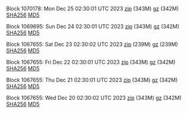 Block 1070178: Mon Dec 25 02:30:01 UTC 2023 [zip](https://files.01coin.io/mainnet/2023-12-25/bootstrap.dat.zip) (343M) [gz](https://files.01coin.io/mainnet/2023-12-25/bootstrap.dat.tar.gz) (342M) [SHA256](https://files.01coin.io/mainnet/2023-12-25/sha256.txt) [MD5](https://files.01coin.io/mainnet/2023-12-25/md5.txt)

Block 1069695: Sun Dec 24 02:30:01 UTC 2023 [zip](https://files.01coin.io/mainnet/2023-12-24/bootstrap.dat.zip) (343M) [gz](https://files.01coin.io/mainnet/2023-12-24/bootstrap.dat.tar.gz) (342M) [SHA256](https://files.01coin.io/mainnet/2023-12-24/sha256.txt) [MD5](https://files.01coin.io/mainnet/2023-12-24/md5.txt)

Block 1067655: Sat Dec 23 02:30:02 UTC 2023 [zip](https://files.01coin.io/mainnet/2023-12-23/bootstrap.dat.zip) (239M) [gz](https://files.01coin.io/mainnet/2023-12-23/bootstrap.dat.tar.gz) (239M) [SHA256](https://files.01coin.io/mainnet/2023-12-23/sha256.txt) [MD5](https://files.01coin.io/mainnet/2023-12-23/md5.txt)

Block 1067655: Fri Dec 22 02:30:01 UTC 2023 [zip](https://files.01coin.io/mainnet/2023-12-22/bootstrap.dat.zip) (343M) [gz](https://files.01coin.io/mainnet/2023-12-22/bootstrap.dat.tar.gz) (342M) [SHA256](https://files.01coin.io/mainnet/2023-12-22/sha256.txt) [MD5](https://files.01coin.io/mainnet/2023-12-22/md5.txt)

Block 1067655: Thu Dec 21 02:30:01 UTC 2023 [zip](https://files.01coin.io/mainnet/2023-12-21/bootstrap.dat.zip) (343M) [gz](https://files.01coin.io/mainnet/2023-12-21/bootstrap.dat.tar.gz) (342M) [SHA256](https://files.01coin.io/mainnet/2023-12-21/sha256.txt) [MD5](https://files.01coin.io/mainnet/2023-12-21/md5.txt)

Block 1067655: Wed Dec 20 02:30:02 UTC 2023 [zip](https://files.01coin.io/mainnet/2023-12-20/bootstrap.dat.zip) (343M) [gz](https://files.01coin.io/mainnet/2023-12-20/bootstrap.dat.tar.gz) (342M) [SHA256](https://files.01coin.io/mainnet/2023-12-20/sha256.txt) [MD5](https://files.01coin.io/mainnet/2023-12-20/md5.txt)
